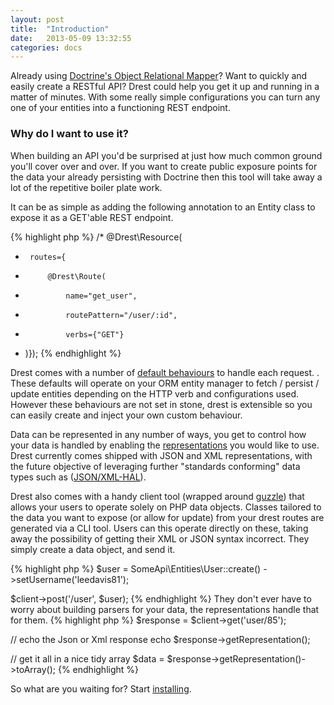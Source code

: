 ```yaml
---
layout: post
title:  "Introduction"
date:   2013-05-09 13:32:55
categories: docs
---
```

Already using [Doctrine's Object Relational Mapper](http://www.doctrine-project.org/projects/orm.html)? Want to quickly and easily create a RESTful API? Drest could help you get it up and running in a matter of minutes.
With some really simple configurations you can turn any one of your entities into a functioning REST endpoint. 

### Why do I want to use it?

When building an API you'd be surprised at just how much common ground you'll cover over and over. If you want to create public exposure points for the data your already persisting with Doctrine then this tool will take away a lot of the repetitive boiler plate work.

It can be as simple as adding the following annotation to an Entity class to expose it as a GET'able REST endpoint.

{% highlight php %}
/* @Drest\Resource(
 *      routes={
 *          @Drest\Route(
 *              name="get_user",
 *              routePattern="/user/:id",
 *              verbs={"GET"}
 * )});
{% endhighlight %}

Drest comes with a number of [default behaviours]({{site.url}}/docs/service-actions) to handle each request. . 
These defaults will operate on your ORM entity manager to fetch / persist / update entities depending on the HTTP verb and configurations used.
However these behaviours are not set in stone, drest is extensible so you can easily create and inject your own custom behaviour.

Data can be represented in any number of ways, you get to control how your data is handled by enabling the [representations]({{site.url}}/docs/representations) you would like to use.
Drest currently comes shipped with JSON and XML representations, with the future objective of leveraging further "standards conforming" data types such as ([JSON/XML-HAL](http://stateless.co/hal_specification.html)).

Drest also comes with a handy client tool (wrapped around [guzzle](http://guzzlephp.org/)) that allows your users to operate solely on PHP data objects. 
Classes tailored to the data you want to expose (or allow for update) from your drest routes are generated via a CLI tool. 
Users can this operate directly on these, taking away the possibility of getting their XML or JSON syntax incorrect. 
They simply create a data object, and send it.  

{% highlight php %}
$user = SomeApi\Entities\User::create()
        ->setUsername('leedavis81');

$client->post('/user', $user);
{% endhighlight %}
They don't ever have to worry about building parsers for your data, the representations handle that for them.
{% highlight php %}
$response = $client->get('user/85');

// echo the Json or Xml response
echo $response->getRepresentation();

// get it all in a nice tidy array
$data = $response->getRepresentation()->toArray();
{% endhighlight %}

So what are you waiting for? Start [installing]({{site.url}}/docs/installation).
